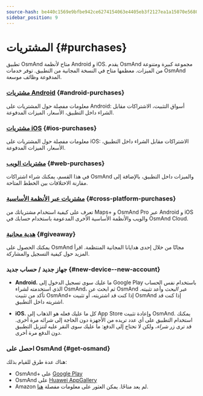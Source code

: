 ```yaml
---
source-hash: be440c1569e9bfbe942ce6274154063e4405eb3f2127ea1a15070e5680537c7c
sidebar_position: 9
---
```


# المشتريات {#purchases}

تطبيق OsmAnd متاح لأنظمة Android و iOS. يقدم OsmAnd مجموعة كبيرة ومتنوعة من الميزات. معظمها متاح في النسخة المجانية من التطبيق. توفر خدمات OsmAnd المدفوعة وظائف موسعة.

### [مشتريات Android](./android.md) {#android-purchases}

معلومات مفصلة حول المشتريات على Android: أسواق التثبيت، الاشتراكات مقابل الشراء داخل التطبيق، الأسعار، الميزات المدفوعة.

### [مشتريات iOS](./ios.md) {#ios-purchases}

معلومات مفصلة حول المشتريات على iOS: الاشتراكات مقابل الشراء داخل التطبيق، الأسعار، الميزات المدفوعة.

### [مشتريات الويب](./web.md) {#web-purchases}

في هذا القسم، يمكنك شراء اشتراكات OsmAnd والميزات داخل التطبيق، بالإضافة إلى مقارنة الاختلافات بين الخطط المتاحة.

### [مشتريات عبر الأنظمة الأساسية](./cross.md) {#cross-platform-purchases}

تعرف على كيفية استخدام مشترياتك من Maps+ و OsmAnd Pro عبر Android و iOS والويب والأنظمة الأساسية الأخرى المدعومة باستخدام حسابك في OsmAnd Cloud.

### [هدية مجانية](./giveaway.md) {#giveaway}

يمكنك الحصول على OsmAnd مجانًا من خلال إحدى هدايانا المجانية المنتظمة. اقرأ المزيد حول كيفية التسجيل والمشاركة.

### جهاز جديد / حساب جديد {#new-device--new-account}

- **Android.** ما عليك سوى تسجيل الدخول إلى Google Play باستخدام نفس الحساب الذي استخدمته لشراء OsmAnd، ثم ابحث عن OsmAnd عبر *البحث* وأعد تثبيته. تأكد من تثبيت OsmAnd+ إذا كنت قد اشتريته، أو تثبيت OsmAnd إذا كنت قد اشتريته داخل التطبيق.

- **iOS.** كل ما عليك فعله هو الذهاب إلى App Store وإعادة تثبيت OsmAnd. يمكنك استخدام التطبيق على أي عدد تريده من الأجهزة دون الحاجة إلى شرائه مرة أخرى. قد ترى زر *شراء*، ولكن لا تحتاج إلى الدفع: ما عليك سوى النقر عليه لتنزيل التطبيق دون الدفع مرة أخرى.

### احصل على OsmAnd {#get-osmand}

هناك عدة طرق للقيام بذلك:

- OsmAnd+ على [Google Play](https://play.google.com/store/apps/dev?id=8483587772816822023)
- OsmAnd على [Huawei AppGallery](https://appgallery.huawei.com/#/app/C101486545)
- Amazon لم يعد متاحًا. يمكن العثور على معلومات مفصلة [هنا](https://osmand.net/docs/user/troubleshooting/purchases_payments#amazon-store-is-closing--what-to-do).